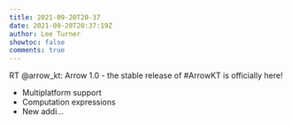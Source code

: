 ```yaml
---
title: 2021-09-20T20-37
date: 2021-09-20T20:37:19Z
author: Lee Turner
showtoc: false
comments: true
---
```


RT @arrow_kt: Arrow 1.0 - the stable release of #ArrowKT is officially here! 

- Multiplatform support
- Computation expressions
- New addi…

